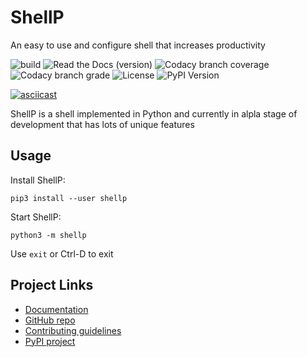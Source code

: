 # ShellP
An easy to use and configure shell that increases productivity

![build](https://img.shields.io/travis/dullbananas/shellp/develop.svg)
![Read the Docs (version)](https://img.shields.io/readthedocs/shellp/develop.svg)
![Codacy branch coverage](https://img.shields.io/codacy/coverage/0d67da41aecc427d82b8a0e7b6747f83/develop.svg)
![Codacy branch grade](https://img.shields.io/codacy/grade/0d67da41aecc427d82b8a0e7b6747f83/develop.svg)
![License](https://img.shields.io/github/license/dullbananas/shellp.svg?color=blue)
![PyPI Version](https://img.shields.io/pypi/v/shellp.svg?color=blue)

[![asciicast](https://asciinema.org/a/257576.svg)](https://asciinema.org/a/257576)

ShellP is a shell implemented in Python and currently in alpla stage of development that has lots of unique features

## Usage
Install ShellP:

```
pip3 install --user shellp
```

Start ShellP:

```
python3 -m shellp
```

Use `exit` or Ctrl-D to exit

## Project Links
  * [Documentation](https://shellp.readthedocs.io/en/latest/)
  * [GitHub repo](https://github.com/dullbananas/shellp)
  * [Contributing guidelines](https://github.com/dullbananas/shellp/blob/master/CONTRIBUTING.md)
  * [PyPI project](https://pypi.org/project/shellp)
